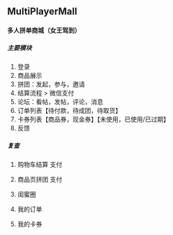 ## MultiPlayerMall

#### 多人拼单商城（女王驾到）

##### 主要模块

1. 登录
2. 商品展示
3. 拼团：发起，参与，邀请
4. 结算流程 > 微信支付
5. 论坛：看帖，发帖，评论，消息
6. 订单列表【待付款，待成团，待取货】
7. 卡券列表【商品券，现金券】【未使用，已使用/已过期】
8. 反馈

##### 复查
1. 购物车结算 支付
2. 商品页拼团 支付
3. 闺蜜圈

4. 我的订单
5. 我的卡券